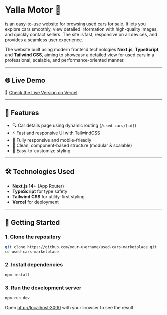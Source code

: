 # Yalla Motor 🚗

is an easy-to-use website for browsing used cars for sale. It lets you explore cars smoothly, view detailed information with high-quality images, and quickly contact sellers. The site is fast, responsive on all devices, and provides a seamless user experience.

The website built using modern frontend technologies **Next.js**, **TypeScript**, and **Tailwind CSS**, aiming to showcase a detailed view for used cars in a professional, scalable, and performance-oriented manner.

---

## 🌐 Live Demo

🔗 [Check the Live Version on Vercel](yalla-motor-git-main-ahmedirheems-projects.vercel.app)

---

## 📌 Features

- 🔍 Car details page using dynamic routing (`/used-cars/[id]`)
- ⚡️ Fast and responsive UI with TailwindCSS
- 📱 Fully responsive and mobile-friendly
- 🧩 Clean, component-based structure (modular & scalable)
- 💅 Easy-to-customize styling

---

## 🛠️ Technologies Used

- **Next.js 14+** (App Router)
- **TypeScript** for type safety
- **Tailwind CSS** for utility-first styling
- **Vercel** for deployment

---

## 🚀 Getting Started

### 1. Clone the repository

```bash
git clone https://github.com/your-username/used-cars-marketplace.git
cd used-cars-marketplace
```

### 2. Install dependencies

```bash
npm install
```

### 3. Run the development server
```bash
npm run dev
```

Open [http://localhost:3000](http://localhost:3000) with your browser to see the result.
